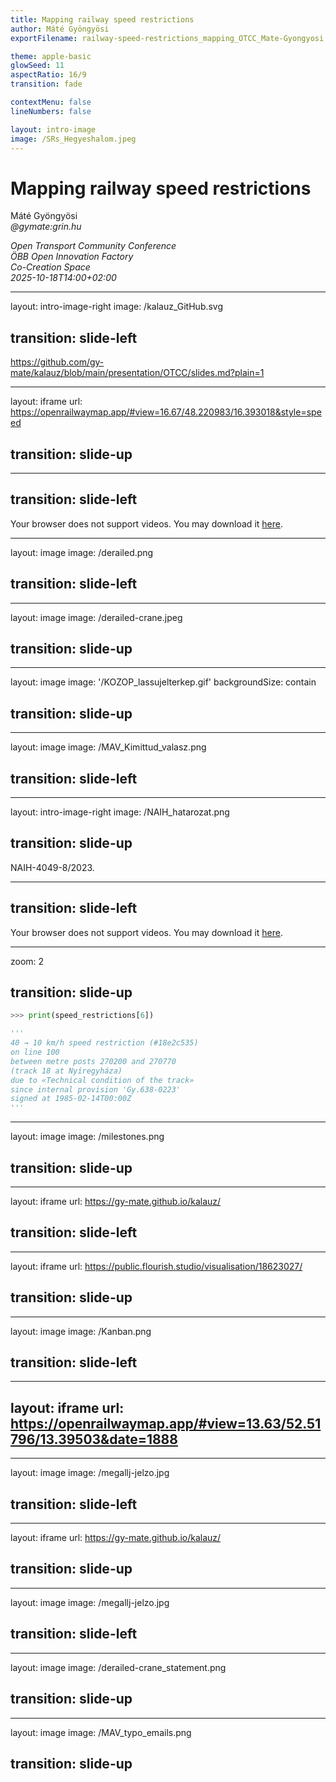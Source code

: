 ```yaml
---
title: Mapping railway speed restrictions
author: Máté Gyöngyösi
exportFilename: railway-speed-restrictions_mapping_OTCC_Mate-Gyongyosi

theme: apple-basic
glowSeed: 11
aspectRatio: 16/9
transition: fade

contextMenu: false
lineNumbers: false

layout: intro-image
image: /SRs_Hegyeshalom.jpeg
---
```


# Mapping railway speed restrictions

Máté Gyöngyösi<br>
<i>@gymate:grin.hu</i>

<div class="absolute bottom-10">
  <span class="font-700">
    <i>Open Transport Community Conference<br>
    ÖBB Open Innovation Factory<br>
    Co-Creation Space<br>
    2025-10-18T14:00+02:00</i>
  </span>
</div>

<div style="position: absolute; bottom: 40px; right: 40px; text-align: right">
  <span class="font-700">
  </span>
</div>

---
layout: intro-image-right
image: /kalauz_GitHub.svg

transition: slide-left
---

https://github.com/gy-mate/kalauz/blob/main/presentation/OTCC/slides.md?plain=1

<!--
- hello everyone
- I'm Máté from Budapest, Hungary
- first of all, I'd just like to let you know that this is the link to the Markdown source code of this presentation
- all the references and details are in it
- I'll push the file right after the end of the session.
- 
- in the talk, I'd like to shortly introduce my app that maps railway speed restrictions
- it's located at the root of this repository.
-->

---
layout: iframe
url: https://openrailwaymap.app/#view=16.67/48.220983/16.393018&style=speed

transition: slide-up
---

<!--
- as some of you may know, OpenRailwayMap already shows operating speeds of railway lines
- but this talk won't be about those permanent ones
- my focus is on the "temporary" speed restrictions that can have a duration between hours and even decades
-->

---
transition: slide-left
---

<SlidevVideo controls autoplay>
  <source src="/snail-run.mp4" type="video/mp4"/>
  <p>
    Your browser does not support videos. You may download it
    <a href="/snail-run.mp4">here</a>.
  </p>
</SlidevVideo>

<!--
- so when I'm going to the Hungarian countryside by train, I'm just furious how long the journey takes and how slow we travel
- quite literally, a snail is often faster than the train (https://www.youtube.com/watch?v=1WAY1sFM6yQ)
- 
- there are also lots of videos on TikTok about tractor drivers overtaking the train
-->

---
layout: image
image: /derailed.png

transition: slide-left
---

<!--
- and we already got used to the derailments happening approximately every month (https://telex.hu/belfold/2025/09/12/mav-vonat-kisiklas-utas-magyarkut)
- but when for example there was a crane coming to rescue this exact derailed train a month ago...
-->

---
layout: image
image: /derailed-crane.jpeg

transition: slide-up
---

<!--
- ...and it also got derailed, I would call that extreme (https://telex.hu/belfold/2025/09/13/mav-a-daru-nem-kisiklott-csak-kerekei-rovid-idore-leugrottak-a-sinrol)
- so you can get a sense of the scale of the problem
- 
- so my motivation behind creating a map of slow zones is to visualize the catastrophic state of the Hungarian railway network
- partly for railway nerds like me
- but most importantly for putting pressure on politicians with it
- in order to make them properly fund the State Railways
- 
- so let's talk about the maps...
-->

---
layout: image
image: '/KOZOP_lassujelterkep.gif'
backgroundSize: contain

transition: slide-up
---

<!--
- ...the State Railways doesn't have even an internal one about slow zones
- neither do they have coordinates for them
- 
- the only one I could find about speed restrictions was this one from ~10 years ago (2014)
- and I knew that it didn't show the full picture at all
- so we submitted an FOI request to MÁV, the Hungarian State Railways...
-->

---
layout: image
image: /MAV_Kimittud_valasz.png

transition: slide-left
---

<!--
- ...which they denied
- so we sent a complaint to the informations commissioner...
-->

---
layout: intro-image-right
image: /NAIH_hatarozat.png

transition: slide-up
---

NAIH-4049-8/2023.

<!--
- ...and we fortunately got an official decision that speed restrictions are indeed public data
- therefore they have to make them available...
-->

---
transition: slide-left
---

<SlidevVideo controls autoplay>
  <source src="/MAV_SR-table.mp4" type="video/mp4"/>
  <p>
    Your browser does not support videos. You may download it
    <a href="/MAV_SR-table.mp4">here</a>.
  </p>
</SlidevVideo>

<!--
- ...which they did, to our surprise (e.g. here https://kimittud.hu/request/vasuti_sebessegkorlatozasok_2025#incoming-34648)
- and the dataset pretty much confirmed my suspicion
- 
- so if we sum the length of these speed restrictions...
- ...the Hungarian railway network is ~7,000 kilometres long
- and the length of the slow zones is ~7,600 kilometres
- 
- the latter number is higher because it includes all tracks' length, not just the network length
- but still, that's plenty
-->

---
zoom: 2

transition: slide-up
---

```py
>>> print(speed_restrictions[6])

'''
40 → 10 km/h speed restriction (#18e2c535) 
on line 100 
between metre posts 270200 and 270770 
(track 18 at Nyíregyháza) 
due to «Technical condition of the track» 
since internal provision 'Gy.638-0223' 
signed at 1985-02-14T00:00Z
'''
```

<!--
- so now we have all this data for each speed restriction
- this is actually the oldest one in the dataset
- it's there at Nyíregyháza since 1985 to this day
- and actually it's not the only one from those times.
- 
- so, now we have the data – how to put them on the map?
- first, I wrote a Python app that converts these speed restrictions to Excel and imports them to a database
- it also updates slow zones not in effect anymore accordingly
- so we have historical data
-->

---
layout: image
image: /milestones.png

transition: slide-up
---

<!--
- then, I added milestones to some of the railway lines (https://overpass-ultra.us/#m=11.59/47.9114/17.1646&q=NoIxHsA8C4G9bFAvkgugbgFADsDuAnYfAQwEsAbXYgTwF4BbCgUwGcAXcbJjTcAVzYACAOZNw9dEA)
- after that, I wrote a Python app that imports all railway data (incl. milestones) using an Overpass query
- 
- and as we don't have all milestones on the map, it interpolates all missing ones
- so basically you just need two milestones for an entire railway line:
- one at its beginning and one at its end
- 
- then you can match the slow zones with the map using metre posts
-->

---
layout: iframe
url: https://gy-mate.github.io/kalauz/

transition: slide-left
---

<!--
- and that's what I did – so the result looks like this
- red means that the line is impassable (0 km/h)
- orange means that the speed should be reduced to less than half of the operating speed
- 
- grey does not meen a lack of speed restrictions but a lack of milestones on that line
- so just imagine that all lines would basically look like these
- both the data and the matching are quite accurate
-->

---
layout: iframe
url: https://public.flourish.studio/visualisation/18623027/

transition: slide-up
---

<!--
- and as a fun addition I also categorized the causes of speed restrictions using machine learning
- on 4 category levels.
- 
- so, what next?
-->

---
layout: image
image: /Kanban.png

transition: slide-left
---

<!--
- currently I'm working on extending the map to all lines
- after that, I'll implement the visualization of speed restrictions on side tracks
- 
- you can track the progress on the Kanban board of the project
- and I'd be happy if you would open issues for your ideas
-->

---
layout: iframe
url: https://openrailwaymap.app/#view=13.63/52.51796/13.39503&date=1888
---

<!--
- my ultimate goal is to have a historical map view similar to the slider on OpenRailwayMap...
-->

---
layout: image
image: /megallj-jelzo.jpg

transition: slide-left
---

<!--
- ...extended with basically a git blame – so you can see who is responsible for its existence
- and maybe who you can contact to complain about it
-->

---
layout: iframe
url: https://gy-mate.github.io/kalauz/

transition: slide-up
---

<!--
- last but not least, adding foreign data for comparison would be awesome
- so please let me know if you have any knowledge or data of speed restrictions
- I'm already working on acquiring the ÖBB dataset
-->

---
layout: image
image: /megallj-jelzo.jpg

transition: slide-left
---

<!--
- thank you very much for your attention
- and I'll leave you with my favourite news headline from the last month
- which is about the same derailment I've shown you in the first slides
-->

---
layout: image
image: /derailed-crane_statement.png

transition: slide-up
---

<!--
- https://telex.hu/belfold/2025/09/13/mav-a-daru-nem-kisiklott-csak-kerekei-rovid-idore-leugrottak-a-sinrol
-->

---
layout: image
image: /MAV_typo_emails.png

transition: slide-up
---

<!--
- 12 állomáson 29 hiba a végrehajtási utasításokban
  - a kutatásom mellékhatásaként jeleztem az állomásfőnököknek, szakértőknek...
- ...akik ezt megköszönték, és jelezték, hogy javítani fogják őket
- a VPE torzított állomási helyszínrajzain pedig 35 állomáson 119 hibát találtam
  - nekik is jeleztem a pontatlanságokat
- így, hogy készen vannak a térképadatok, le lehet tölteni őket...
-->
